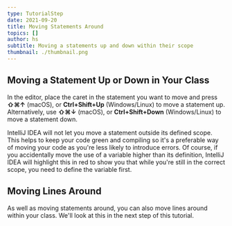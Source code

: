 ```yaml
---
type: TutorialStep
date: 2021-09-20
title: Moving Statements Around
topics: []
author: hs
subtitle: Moving a statements up and down within their scope
thumbnail: ./thumbnail.png
---
```


## Moving a Statement Up or Down in Your Class

In the editor, place the caret in the statement you want to move and press **⇧⌘↑** (macOS), or **Ctrl+Shift+Up** (Windows/Linux) to move a statement up. Alternatively, use **⇧⌘↓** (macOS), or **Ctrl+Shift+Down** (Windows/Linux) to move a statement down.

IntelliJ IDEA will not let you move a statement outside its defined scope. This helps to keep your code green and compiling so it's a preferable way of moving your code as you're less likely to introduce errors. Of course, if you accidentally move the use of a variable higher than its definition, IntelliJ IDEA will highlight this in red to show you that while you're still in the correct scope, you need to define the variable first.

## Moving Lines Around

As well as moving statements around, you can also move lines around within your class. We'll look at this in the next step of this tutorial.
